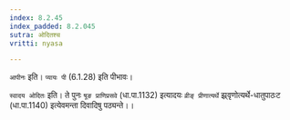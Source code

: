 ```yaml
---
index: 8.2.45
index_padded: 8.2.045
sutra: ओदितश्च
vritti: nyasa

---
```

`आपीनः` इति। `प्यायः पी` (6.1.28) इति पीभावः।

`स्वादय ओदितः` इति। ते पुनः `षूङ प्राणिप्रसवे` (धा.पा.1132) इत्यादयः `व्रीङ् प्रीणात्यर्थे` झ्र्वृणोत्यर्थे-धातुपाठःट (धा.पा.1140) इत्येवमन्ता दिवादिषु पठ्यन्ते।।
